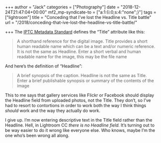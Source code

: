 +++
author = "Jack"
categories = ["Photography"]
date = "2018-12-24T21:47:04+00:00"
mf2_mp-syndicate-to = ["a:1:{i:0;s:4:\"none\";}"]
tags = ["lightroom"]
title = "Conceding that I’ve lost the Headline vs. Title battle"
url = "/2018/conceding-that-ive-lost-the-headline-vs-title-battle/"

+++
The [IPTC Metadata Standard][1] defines the &#8220;Title&#8221; attribute like this:

<blockquote class="wp-block-quote">
  <p>
    A shorthand reference for the digital image. Title provides a short human readable name which can be a text and/or numeric reference. It is not the same as Headline. Enter a short verbal and human readable name for the image, this may be the file name
  </p>
</blockquote>

And here&#8217;s the definition of &#8220;Headline&#8221;:

<blockquote class="wp-block-quote">
  <p>
    A brief synopsis of the caption. Headline is not the same as Title. Enter a brief publishable synopsis or summary of the contents of the image
  </p>
</blockquote>

This to me says that gallery services like Flickr or Facebook should display the Headline field from uploaded photos, not the Title. They don&#8217;t, so I&#8217;ve had to resort to contortions in order to work both the way I think things _should_ work and the way they actually do work.

I give up. I&#8217;m now entering descriptive text in the Title field rather than the Headline. Hell, in Lightroom CC _there&nbsp;is&nbsp;no&nbsp;Headline&nbsp;field._ It&#8217;s turning out to be way easier to do it wrong like everyone else. Who knows, maybe I&#8217;m the one who&#8217;s been wrong all along.

 [1]: https://www.iptc.org/std/photometadata/specification/IPTC-PhotoMetadata-201007.pdf